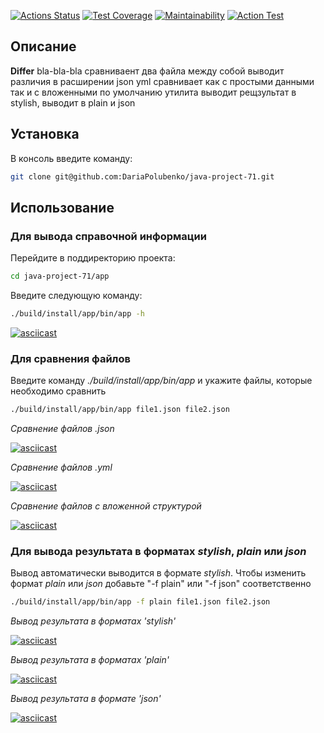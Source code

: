 [![Actions Status](https://github.com/DariaPolubenko/java-project-71/actions/workflows/hexlet-check.yml/badge.svg)](https://github.com/DariaPolubenko/java-project-71/actions)
[![Test Coverage](https://api.codeclimate.com/v1/badges/2e9106abf701b80f8eb4/test_coverage)](https://codeclimate.com/github/DariaPolubenko/java-project-71/test_coverage)
[![Maintainability](https://api.codeclimate.com/v1/badges/2e9106abf701b80f8eb4/maintainability)](https://codeclimate.com/github/DariaPolubenko/java-project-71/maintainability)
[![Action Test](https://github.com/DariaPolubenko/java-project-71/actions/workflows/main.yml/badge.svg)](https://github.com/DariaPolubenko/java-project-71/actions)


## Описание
**Differ** bla-bla-bla
сравниваент два файла между собой выводит различия в расширении json yml
сравнивает как с простыми данными так и с вложенными
по умолчанию утилита выводит рещзультат в stylish, выводит в plain  и json



## Установка
В консоль введите команду:
```bash
git clone git@github.com:DariaPolubenko/java-project-71.git
```


## Использование

### Для вывода справочной информации
Перейдите в поддиректорию проекта:
```bash
cd java-project-71/app
```

Введите следующую команду:
```bash
./build/install/app/bin/app -h
```
[![asciicast](https://asciinema.org/a/657399.svg)](https://asciinema.org/a/657399)



### Для сравнения файлов
Введите команду _./build/install/app/bin/app_ и укажите файлы, которые необходимо сравнить
```bash
./build/install/app/bin/app file1.json file2.json
```

_Сравнение файлов .json_

[![asciicast](https://asciinema.org/a/657400.svg)](https://asciinema.org/a/657400)


_Сравнение файлов .yml_

[![asciicast](https://asciinema.org/a/657401.svg)](https://asciinema.org/a/657401)


_Сравнение файлов с вложенной структурой_

[![asciicast](https://asciinema.org/a/657397.svg)](https://asciinema.org/a/657397)



### Для вывода результата в форматах _stylish_, _plain_ или _json_
Вывод автоматически выводится в формате _stylish_.
Чтобы изменить формат _plain_ или _json_  добавьте "-f plain" или "-f json" соответственно
```bash
./build/install/app/bin/app -f plain file1.json file2.json
```

_Вывод результата в форматах 'stylish'_

[![asciicast](https://asciinema.org/a/657402.svg)](https://asciinema.org/a/657402)

_Вывод результата в форматах 'plain'_

[![asciicast](https://asciinema.org/a/657404.svg)](https://asciinema.org/a/657404)

_Вывод результата в формате 'json'_

[![asciicast](https://asciinema.org/a/657405.svg)](https://asciinema.org/a/657405)




